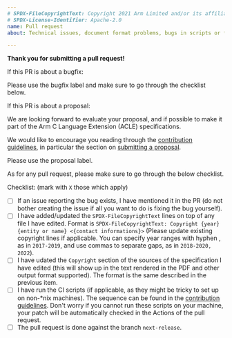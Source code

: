 ```yaml
---
# SPDX-FileCopyrightText: Copyright 2021 Arm Limited and/or its affiliates <open-source-office@arm.com>
# SPDX-License-Identifier: Apache-2.0
name: Pull request
about: Technical issues, document format problems, bugs in scripts or feature proposal.

---
```


**Thank you for submitting a pull request!**

If this PR is about a bugfix:

Please use the bugfix label and make sure to go through the checklist below.

If this PR is about a proposal:

We are looking forward to evaluate your proposal, and if possible to
make it part of the Arm C Language Extension (ACLE) specifications.

We would like to encourage you reading through the [contribution
guidelines](../CONTRIBUTING.md), in particular the section on [submitting
a proposal](../CONTRIBUTING.md#proposals-for-new-content).

Please use the proposal label.

As for any pull request, please make sure to go through the below
checklist.


Checklist: (mark with ``X`` those which apply)

* [ ] If an issue reporting the bug exists, I have mentioned it in the
      PR (do not bother creating the issue if all you want to do is
      fixing the bug yourself).
* [ ] I have added/updated the `SPDX-FileCopyrightText` lines on top
      of any file I have edited. Format is `SPDX-FileCopyrightText:
      Copyright {year} {entity or name} <{contact informations}>`
      (Please update existing copyright lines if applicable. You can
      specify year ranges with hyphen , as in `2017-2019`, and use
      commas to separate gaps, as in `2018-2020, 2022`).
* [ ] I have udated the `Copyright` section of the sources of the
      specification I have edited (this will show up in the text
      rendered in the PDF and other output format supported). The
      format is the same described in the previous item.
* [ ] I have run the CI scripts (if applicable, as they might be
      tricky to set up on non-*nix machines). The sequence can be
      found in the [contribution
      guidelines](../CONTRIBUTING.md#continuous-integration). Don't
      worry if you cannot run these scripts on your machine, your
      patch will be automatically checked in the Actions of the pull
      request.
* [ ] The pull request is done against the branch `next-release`.
